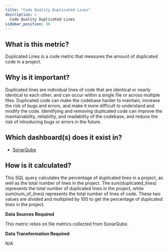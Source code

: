 ```yaml
---
title: "Code Quality Duplicated Lines"
description: >
  Code Quality Duplicated Lines
sidebar_position: 38
---
```


## What is this metric?

Duplicated Lines is a code metric that measures the amount of duplicated code in a project.

## Why is it important?

Duplicated lines are individual lines of code that are identical or nearly identical to each other, and can occur within a single file or across multiple files. Duplicated code can make the codebase harder to maintain, increase the risk of bugs and errors, and make it more difficult to understand and modify the code. Identifying and removing duplicated code can improve the maintainability, reliability, and readability of the codebase, and reduce the risk of introducing bugs or errors in the future.

## Which dashboard(s) does it exist in?

- [SonarQube](/livedemo/DataSources/SonarQube)

## How is it calculated?

This SQL query calculates the percentage of duplicated lines in a project, as well as the total number of lines in the project.
The sum(duplicated_lines) represents the total number of duplicated lines in the project, while sum(num_of_lines) represents the total number of lines of code. These two values are divided and multiplied by 100 to get the percentage of duplicated lines in the project.

<b>Data Sources Required</b>

This metric relies on file metrics collected from SonarQube.

<b>Data Transformation Required</b>

N/A
